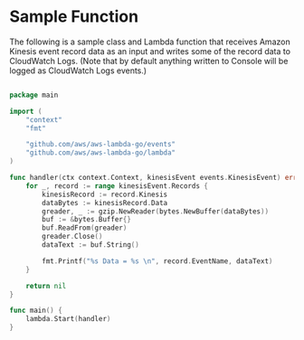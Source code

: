 # Sample Function

The following is a sample class and Lambda function that receives Amazon Kinesis event record data as an input and writes some of the record data to CloudWatch Logs. (Note that by default anything written to Console will be logged as CloudWatch Logs events.)

```go

package main

import (
	"context"
	"fmt"

	"github.com/aws/aws-lambda-go/events"
	"github.com/aws/aws-lambda-go/lambda"
)

func handler(ctx context.Context, kinesisEvent events.KinesisEvent) error {
    for _, record := range kinesisEvent.Records {
        kinesisRecord := record.Kinesis
        dataBytes := kinesisRecord.Data
        greader, _ := gzip.NewReader(bytes.NewBuffer(dataBytes))
        buf := &bytes.Buffer{}
        buf.ReadFrom(greader)
        greader.Close()
        dataText := buf.String()

        fmt.Printf("%s Data = %s \n", record.EventName, dataText)
    }

    return nil
}

func main() {
	lambda.Start(handler)
}

```
